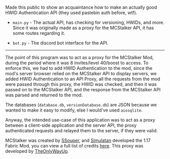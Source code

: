 Made this public to show an acquaintance how to make an actually good HWID Authentication API (they used pastebin auth before, wtf).

- `main.py` - The actual API, has checking for versioning, HWIDs, and more. Since it was originally made as a proxy for the MCStalker API, it has some routes regarding it.

- `bot.py` - The discord bot interface for the API.

----

The point of this program was to act as a proxy for the MCStalker Mod, during the period where it was 8 invites/level 40/boost to access. To enforce this, we had to add HWID Authentication to the mod, since the mod's server browser relied on the MCStalker API to display servers, we added HWID Authentication to an API Proxy, all the requests from the mod were passed through this proxy, the HWID was checked, and then it was passed on to the MCStalker API, and the response from the MCStalker API was parsed and returned to the mod.

The databases (`database.db`, `versionDatabase.db`) are JSON because we wanted to make it easy to modify, else I would've used `aiosqlite`.

Anyway, the intended use-case of this application was to act as a proxy between a client-side application and the server API, the proxy authenticated requests and relayed them to the server, if they were valid.

MCStalker was created by [SSouper](https://github.com/SSouper), and [Simulatan](https://github.com/SIMULATAN) developed the 1.17 Fabric Mod, you can view a full list of credits [here](https://github.com/MC-Stalker/Credits-and-Acknowledgments/blob/main/README.md). This proxy was developed by [TheOnlyWayUp](https://github.com/TheOnlyWayUp).